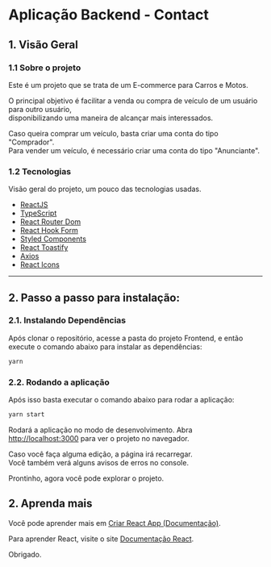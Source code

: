 # Aplicação Backend - Contact

## 1. Visão Geral

### 1.1 Sobre o projeto

Este é um projeto que se trata de um E-commerce para Carros e Motos.

O principal objetivo é facilitar a venda ou compra de veículo de um usuário para outro usuário, \
disponibilizando uma maneira de alcançar mais interessados.

Caso queira comprar um veículo, basta criar uma conta do tipo "Comprador". \
Para vender um veículo, é necessário criar uma conta do tipo "Anunciante".

### 1.2 Tecnologias

Visão geral do projeto, um pouco das tecnologias usadas.

- [ReactJS](https://reactjs.org/)
- [TypeScript](https://www.typescriptlang.org/)
- [React Router Dom](https://reactrouter.com/en/main)
- [React Hook Form](https://react-hook-form.com/)
- [Styled Components](https://styled-components.com/)
- [React Toastify](https://fkhadra.github.io/react-toastify/introduction)
- [Axios](https://axios-http.com/ptbr/docs/intro)
- [React Icons](https://react-icons.github.io/react-icons/)

---

## 2. Passo a passo para instalação:

### 2.1. Instalando Dependências

Após clonar o repositório, acesse a pasta do projeto Frontend, e então execute o comando abaixo para instalar as dependências:

```bash
yarn
```

### 2.2. Rodando a aplicação

Após isso basta executar o comando abaixo para rodar a aplicação:

```bash
yarn start
```

Rodará a aplicação no modo de desenvolvimento.
Abra [http://localhost:3000](http://localhost:3000) para ver o projeto no navegador.

Caso você faça alguma edição, a página irá recarregar.\
Você também verá alguns avisos de erros no console.

Prontinho, agora você pode explorar o projeto.

## 2. Aprenda mais

Você pode aprender mais em [Criar React App (Documentação)](https://facebook.github.io/create-react-app/docs/getting-started).

Para aprender React, visite o site [Documentação React](https://reactjs.org/).

Obrigado.

